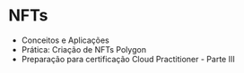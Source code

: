 # NFTs

* Conceitos e Aplicações
* Prática: Criação de NFTs Polygon
* Preparação para certificação Cloud Practitioner - Parte III
